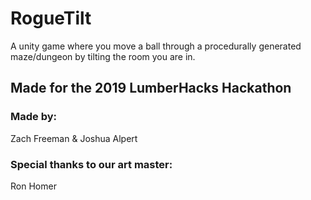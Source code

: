 # RogueTilt
A unity game where you move a ball through a procedurally generated maze/dungeon by tilting the room you are in.

## Made for the 2019 LumberHacks Hackathon

### Made by:
Zach Freeman
&
Joshua Alpert

### Special thanks to our art master:
Ron Homer
